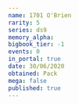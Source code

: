 ```yaml
---
name: 1701 O'Brien
rarity: 5
series: ds9
memory_alpha:
bigbook_tier: -1
events: 0
in_portal: true
date: 30/06/2020
obtained: Pack
mega: false
published: true
---
```



